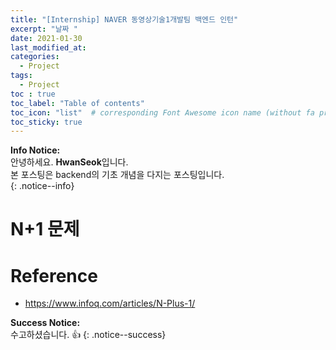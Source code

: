 ```yaml
---
title: "[Internship] NAVER 동영상기술1개발팀 백엔드 인턴"
excerpt: "날짜 "
date: 2021-01-30
last_modified_at: 
categories:
  - Project
tags:
  - Project 
toc : true
toc_label: "Table of contents"
toc_icon: "list"  # corresponding Font Awesome icon name (without fa prefix)
toc_sticky: true
---
```


**Info Notice:**  
안녕하세요. **HwanSeok**입니다.  
본 포스팅은 backend의 기초 개념을 다지는 포스팅입니다.  
{: .notice--info}

# N+1 문제



# Reference

- https://www.infoq.com/articles/N-Plus-1/

**Success Notice:**  
수고하셨습니다. :+1:
{: .notice--success}